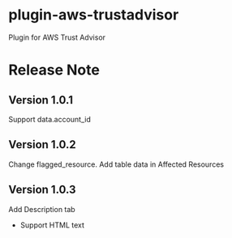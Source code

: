 # plugin-aws-trustadvisor

Plugin for AWS Trust Advisor


# Release Note

## Version 1.0.1

Support data.account_id

## Version 1.0.2

Change flagged_resource.
Add table data in Affected Resources

## Version 1.0.3

Add Description tab
- Support HTML text
